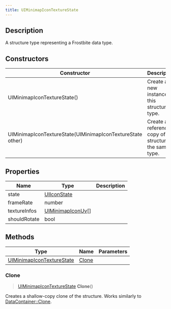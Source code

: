 ```yaml
---
title: UIMinimapIconTextureState
---
```

## Description

A structure type representing a Frostbite data type.

## Constructors

| Constructor                                                | Description                                              |
| ---------------------------------------------------------- | -------------------------------------------------------- |
| UIMinimapIconTextureState()                                | Create a new instance of this structure type.            |
| UIMinimapIconTextureState(UIMinimapIconTextureState other) | Create a reference copy of a structure of the same type. |

## Properties

| Name         | Type                                   | Description |
| ------------ | -------------------------------------- | ----------- |
| state        | [UIIconState](/vext/ref/fb/uiiconstate/)             |             |
| frameRate    | number                                 |             |
| textureInfos | [UIMinimapIconUv](/vext/ref/fb/uiminimapiconuv/)\[\] |             |
| shouldRotate | bool                                   |             |

## Methods

| Type                                                   | Name            | Parameters |
| ------------------------------------------------------ | --------------- | ---------- |
| [UIMinimapIconTextureState](/vext/ref/fb/uiminimapicontexturestate/) | [Clone](#clone) |            |

### Clone

> [UIMinimapIconTextureState](/vext/ref/fb/uiminimapicontexturestate/) **Clone**()

Creates a shallow-copy clone of the structure. Works similarly to [DataContainer::Clone](/vext/ref/shared/class/datacontainer#clone).

